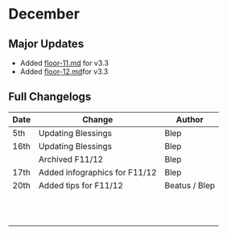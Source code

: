 # December

## Major Updates

* Added [floor-11.md](../../floors/spire/floor-11.md "mention") for v3.3
* Added [floor-12.md](../../floors/spire/floor-12.md "mention")for v3.3

## Full Changelogs

| Date | Change                        | Author        |
| ---- | ----------------------------- | ------------- |
| 5th  | Updating Blessings            | Blep          |
| 16th | Updating Blessings            | Blep          |
|      | Archived F11/12               | Blep          |
| 17th | Added infographics for F11/12 | Blep          |
| 20th | Added tips for F11/12         | Beatus / Blep |
|      |                               |               |
|      |                               |               |
|      |                               |               |
|      |                               |               |
|      |                               |               |
|      |                               |               |
|      |                               |               |
|      |                               |               |
|      |                               |               |
|      |                               |               |
|      |                               |               |

